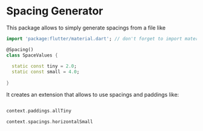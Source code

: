 # Spacing Generator

This package allows to simply generate spacings from a file like

```dart
import 'package:flutter/material.dart'; // don't forget to import material

@Spacing()
class SpaceValues {
  
  static const tiny = 2.0;
  static const small = 4.0;
  
}

```

It creates an extension that allows to use spacings and paddings like:

```dart

context.paddings.allTiny

context.spacings.horizontalSmall

```